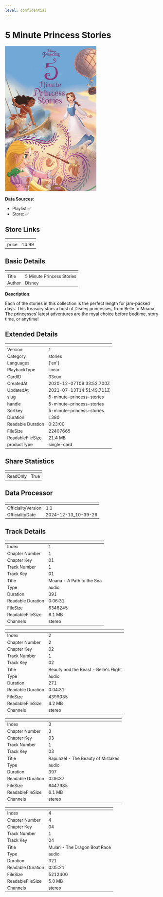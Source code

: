 ```yaml
---
level: confidential
---
```

# 5 Minute Princess Stories

![card_[33cux].png](../../img/cards/card_[33cux].png)

**Data Sources**: 

- Playlist:✅
- Store: ✅


## Store Links

| <!-- --> | <!-- --> |
| - | - |
| price | 14.99 |


## Basic Details

| <!-- --> | <!-- --> |
| - | - |
| Title | 5 Minute Princess Stories |
| Author | Disney |

**Description**:

Each of the stories in this collection is the perfect length for jam-packed days. This treasury stars a host of Disney princesses, from Belle to Moana. The princesses’ latest adventures are the royal choice before bedtime, story time, or anytime!


## Extended Details

| <!-- --> | <!-- --> |
| - | - |
| Version | 1 |
| Category | stories |
| Languages | ['en'] |
| PlaybackType | linear |
| CardID | 33cux |
| CreatedAt | 2020-12-07T09:33:52.700Z |
| UpdatedAt | 2021-07-13T14:51:49.711Z |
| slug | 5-minute-princess-stories |
| handle | 5-minute-princess-stories |
| Sortkey | 5-minute-princess-stories |
| Duration | 1380 |
| Readable Duration | 0:23:00 |
| FileSize | 22407665 |
| ReadableFileSize | 21.4 MB |
| productType | single-card |


## Share Statistics

| <!-- --> | <!-- --> |
| - | - |
| ReadOnly | True |


## Data Processor

| <!-- --> | <!-- --> |
| - | - |
| OfficialityVersion | 1.1
| OfficialityDate | 2024-12-13_10-39-26


## Track Details

| <!-- --> | <!-- --> |
| - | - |
| Index | 1 |
| Chapter Number | 1 |
| Chapter Key | 01 |
| Track Number | 1 |
| Track Key | 01 |
| Title | Moana - A Path to the Sea |
| Type | audio |
| Duration | 391 |
| Readable Duration | 0:06:31 |
| FileSize | 6348245 |
| ReadableFileSize | 6.1 MB |
| Channels | stereo |

| <!-- --> | <!-- --> |
| - | - |
| Index | 2 |
| Chapter Number | 2 |
| Chapter Key | 02 |
| Track Number | 1 |
| Track Key | 02 |
| Title | Beauty and the Beast - Belle's Flight |
| Type | audio |
| Duration | 271 |
| Readable Duration | 0:04:31 |
| FileSize | 4399035 |
| ReadableFileSize | 4.2 MB |
| Channels | stereo |

| <!-- --> | <!-- --> |
| - | - |
| Index | 3 |
| Chapter Number | 3 |
| Chapter Key | 03 |
| Track Number | 1 |
| Track Key | 03 |
| Title | Rapunzel - The Beauty of Mistakes |
| Type | audio |
| Duration | 397 |
| Readable Duration | 0:06:37 |
| FileSize | 6447985 |
| ReadableFileSize | 6.1 MB |
| Channels | stereo |

| <!-- --> | <!-- --> |
| - | - |
| Index | 4 |
| Chapter Number | 4 |
| Chapter Key | 04 |
| Track Number | 1 |
| Track Key | 04 |
| Title | Mulan - The Dragon Boat Race |
| Type | audio |
| Duration | 321 |
| Readable Duration | 0:05:21 |
| FileSize | 5212400 |
| ReadableFileSize | 5.0 MB |
| Channels | stereo |

